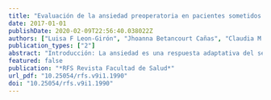 ```yaml
---
title: "Evaluación de la ansiedad preoperatoria en pacientes sometidos a anestesia general. Estudio observacional"
date: 2017-01-01
publishDate: 2020-02-09T22:56:40.038022Z
authors: ["Luisa F Leon-Girón", "Jhoanna Betancourt Cañas", "Claudia M Orozco-Chamorro", "Ginna P Cabra-Bautista", "José A Calvache"]
publication_types: ["2"]
abstract: "Introducción: La ansiedad es una respuesta adaptativa del ser humano ante el peligro. El acto anestésico quirúrgico como generador de ansiedad se relaciona con mayor vulnerabilidad y difícil control del dolor postoperatorio, estancia hospitalaria prolongada, mayor tasa de accidentes anestésicos y vulnerabilidad a infecciones. Este estudio estimó la prevalencia de ansiedad preoperatoria en un grupo de pacientes sometidos a anestesia general mediante la escala de Ansiedad Preoperatoria y de Información de Ámsterdam (APAIS). Métodos: Estudio observacional de corte transversal con pacientes que recibieron anestesia general en un hospital de III nivel de atención. Se obtuvo información sociodemográfica y clínica. Se determinó la prevalencia de ansiedad preoperatoria mediante la escala APAIS (utilizando un punto de corte de 11) y los potenciales factores asociados. Se realizó un análisis descriptivo y se calcularon odds ratios para las asociaciones. Además, se construyó un modelo de regresión logística para ajustar el efecto de las covariables en la presentación de ansiedad. Resultados: La prevalencia de ansiedad fue de 13% [IC95% 7%-18%]. Las mujeres, los pacientes ambulatorios, clasificación ASA I y sometidos a cirugía mayor sin antecedentes de procedimientos quirúrgicos previos presentaron una mayor frecuencia de ansiedad. La mayoría de los pacientes presentaban una baja necesidad de información (76,8%). Tras el análisis ajustado, no se encontraron variables asociadas de forma importante a la presentación de ansiedad. Conclusiones: Se documentó una baja prevalencia de ansiedad y una baja necesidad de información por parte de los participantes. Se requiere continuar la investigación en el área en Colombia."
featured: false
publication: "*RFS Revista Facultad de Salud*"
url_pdf: "10.25054/rfs.v9i1.1990"
doi: "10.25054/rfs.v9i1.1990"
---
```


